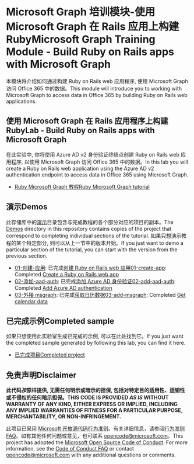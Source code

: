 # <a name="microsoft-graph-training-module---build-ruby-on-rails-apps-with-microsoft-graph"></a><span data-ttu-id="7ff7c-101">Microsoft Graph 培训模块-使用 Microsoft Graph 在 Rails 应用上构建 Ruby</span><span class="sxs-lookup"><span data-stu-id="7ff7c-101">Microsoft Graph Training Module - Build Ruby on Rails apps with Microsoft Graph</span></span>

<span data-ttu-id="7ff7c-102">本模块将介绍如何通过构建 Ruby on Rails web 应用程序, 使用 Microsoft Graph 访问 Office 365 中的数据。</span><span class="sxs-lookup"><span data-stu-id="7ff7c-102">This module will introduce you to working with Microsoft Graph to access data in Office 365 by building Ruby on Rails web applications.</span></span>

## <a name="lab---build-ruby-on-rails-apps-with-microsoft-graph"></a><span data-ttu-id="7ff7c-103">使用 Microsoft Graph 在 Rails 应用程序上构建 Ruby</span><span class="sxs-lookup"><span data-stu-id="7ff7c-103">Lab - Build Ruby on Rails apps with Microsoft Graph</span></span>

<span data-ttu-id="7ff7c-104">在此实验中, 你将使用 Azure AD v2 身份验证终结点创建 Ruby on Rails web 应用程序, 以使用 Microsoft Graph 访问 Office 365 中的数据。</span><span class="sxs-lookup"><span data-stu-id="7ff7c-104">In this lab you will create a Ruby on Rails web application using the Azure AD v2 authentication endpoint to access data in Office 365 using Microsoft Graph.</span></span>

- [<span data-ttu-id="7ff7c-105">Ruby Microsoft Graph 教程</span><span class="sxs-lookup"><span data-stu-id="7ff7c-105">Ruby Microsoft Graph tutorial</span></span>](https://docs.microsoft.com/graph/training/ruby-tutorial)

## <a name="demos"></a><span data-ttu-id="7ff7c-106">演示</span><span class="sxs-lookup"><span data-stu-id="7ff7c-106">Demos</span></span>

<span data-ttu-id="7ff7c-107">此存储库中的[演示](./Demos)目录包含与完成教程的各个部分对应的项目的副本。</span><span class="sxs-lookup"><span data-stu-id="7ff7c-107">The [Demos](./Demos) directory in this repository contains copies of the project that correspond to completing individual sections of the tutorial.</span></span> <span data-ttu-id="7ff7c-108">如果只想演示教程的某个特定部分, 则可以从上一节中的版本开始。</span><span class="sxs-lookup"><span data-stu-id="7ff7c-108">If you just want to demo a particular section of the tutorial, you can start with the version from the previous section.</span></span>

- <span data-ttu-id="7ff7c-109">[01-创建-应用](Demos/01-create-app): 已完成[创建 Ruby on Rails web 应用](https://docs.microsoft.com/graph/training/ruby-tutorial?tutorial-step=1)</span><span class="sxs-lookup"><span data-stu-id="7ff7c-109">[01-create-app](Demos/01-create-app): Completed [Create a Ruby on Rails web app](https://docs.microsoft.com/graph/training/ruby-tutorial?tutorial-step=1)</span></span>
- <span data-ttu-id="7ff7c-110">[02-添加-aad-auth](Demos/02-add-aad-auth): 已完成[添加 Azure AD 身份验证](https://docs.microsoft.com/graph/training/ruby-tutorial?tutorial-step=3)</span><span class="sxs-lookup"><span data-stu-id="7ff7c-110">[02-add-aad-auth](Demos/02-add-aad-auth): Completed [Add Azure AD authentication](https://docs.microsoft.com/graph/training/ruby-tutorial?tutorial-step=3)</span></span>
- <span data-ttu-id="7ff7c-111">[03-外接 msgraph](Demos/03-add-msgraph): 已完成[获取日历数据](https://docs.microsoft.com/graph/training/ruby-tutorial?tutorial-step=4)</span><span class="sxs-lookup"><span data-stu-id="7ff7c-111">[03-add-msgraph](Demos/03-add-msgraph): Completed [Get calendar data](https://docs.microsoft.com/graph/training/ruby-tutorial?tutorial-step=4)</span></span>

## <a name="completed-sample"></a><span data-ttu-id="7ff7c-112">已完成示例</span><span class="sxs-lookup"><span data-stu-id="7ff7c-112">Completed sample</span></span>

<span data-ttu-id="7ff7c-113">如果只想使用此实验室生成已完成的示例, 可以在此处找到它。</span><span class="sxs-lookup"><span data-stu-id="7ff7c-113">If you just want the completed sample generated by following this lab, you can find it here.</span></span>

- [<span data-ttu-id="7ff7c-114">已完成项目</span><span class="sxs-lookup"><span data-stu-id="7ff7c-114">Completed project</span></span>](Demos/03-add-msgraph)

## <a name="disclaimer"></a><span data-ttu-id="7ff7c-115">免责声明</span><span class="sxs-lookup"><span data-stu-id="7ff7c-115">Disclaimer</span></span>

<span data-ttu-id="7ff7c-116">**此代码*按*原样提供, 无需任何明示或暗示的担保, 包括对特定目的适用性、适销性或不侵权的任何暗示担保。**</span><span class="sxs-lookup"><span data-stu-id="7ff7c-116">**THIS CODE IS PROVIDED *AS IS* WITHOUT WARRANTY OF ANY KIND, EITHER EXPRESS OR IMPLIED, INCLUDING ANY IMPLIED WARRANTIES OF FITNESS FOR A PARTICULAR PURPOSE, MERCHANTABILITY, OR NON-INFRINGEMENT.**</span></span>

<span data-ttu-id="7ff7c-p102">此项目已采用 [Microsoft 开放源代码行为准则](https://opensource.microsoft.com/codeofconduct/)。有关详细信息，请参阅[行为准则 FAQ](https://opensource.microsoft.com/codeofconduct/faq/)。如有其他任何问题或意见，也可联系 [opencode@microsoft.com](mailto:opencode@microsoft.com)。</span><span class="sxs-lookup"><span data-stu-id="7ff7c-p102">This project has adopted the [Microsoft Open Source Code of Conduct](https://opensource.microsoft.com/codeofconduct/). For more information, see the [Code of Conduct FAQ](https://opensource.microsoft.com/codeofconduct/faq/) or contact [opencode@microsoft.com](mailto:opencode@microsoft.com) with any additional questions or comments.</span></span>
